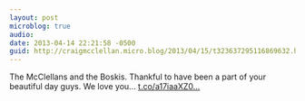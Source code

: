 ```yaml
---
layout: post
microblog: true
audio: 
date: 2013-04-14 22:21:58 -0500
guid: http://craigmcclellan.micro.blog/2013/04/15/t323637295116869632.html
---
```

The McClellans and the Boskis. Thankful to have been a part of your beautiful day guys. We love you… [t.co/a17iaaXZ0...](http://t.co/a17iaaXZ07)
